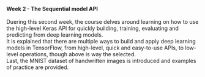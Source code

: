 **Week 2 - The Sequential model API**
</br>
</br>
Duering this second week, the course delves around learning on how to use the high-level Keras API for quickly building, training, evaluating and predicting from deep learning models. 
</br> 
It is explained that there are multiple ways to build and apply deep learning models in TensorFlow, from high-level, quick and easy-to-use APIs, to low-level operations, though above is way the selected. 
</br> 
Last, the MNIST dataset of handwritten images is introduced and examples of practice are provided.

